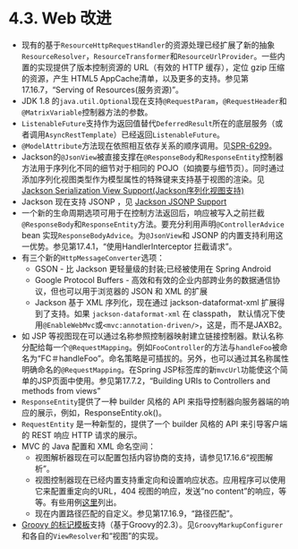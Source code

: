 4.3. Web 改进
==========

* 现有的基于`ResourceHttpRequestHandler`的资源处理已经扩展了新的抽象`ResourceResolver`，`ResourceTransformer`和`ResourceUrlProvider`。一些内置的实现提供了版本控制资源的 URL（有效的 HTTP 缓存），定位 gzip 压缩的资源，产生 HTML5 AppCache清单，以及更多的支持。参见第17.16.7，“Serving of Resources(服务资源)”。
* JDK 1.8 的`java.util.Optional`现在支持`@RequestParam`，`@RequestHeader`和`@MatrixVariable`控制器方法的参数。
* `ListenableFuture`支持作为返回值替代`DeferredResult`所在的底层服务（或者调用`AsyncRestTemplate`）已经返回`ListenableFuture`。
* `@ModelAttribute`方法现在依照相互依存关系的顺序调用。见[SPR-6299](https://jira.spring.io/browse/SPR-6299)。
* Jackson的`@JsonView`被直接支撑在`@ResponseBody`和`ResponseEntity`控制器方法用于序列化不同的细节对于相同的 POJO（如摘要与细节页）。同时通过添加序列化视图类型作为模型属性的特殊键来支持基于视图的渲染。见[Jackson Serialization View Support(Jackson序列化视图支持)](http://docs.spring.io/spring/docs/current/spring-framework-reference/htmlsingle/#mvc-ann-jsonview)
* Jackson 现在支持 JSONP ，见 [Jackson JSONP Support](http://docs.spring.io/spring/docs/current/spring-framework-reference/htmlsingle/#mvc-ann-jsonp)
* 一个新的生命周期选项可用于在控制方法返回后，响应被写入之前拦截`@ResponseBody`和`ResponseEntity`方法。要充分利用声明`@ControllerAdvice` bean 实现`ResponseBodyAdvice`。为`@JsonView`和 JSONP 的内置支持利用这一优势。参见第17.4.1，“使用HandlerInterceptor 拦截请求”。
* 有三个新的`HttpMessageConverter`选项：
	* GSON - 比 Jackson 更轻量级的封装;已经被使用在 Spring Android
	* Google Protocol Buffers - 高效和有效的企业内部跨业务的数据通信协议，但也可以用于浏览器的 JSON 和 XML 的扩展
	* Jackson 基于 XML 序列化，现在通过  jackson-dataformat-xml  扩展得到了支持。如果 `jackson-dataformat-xml` 在 classpath， 默认情况下使用`@EnableWebMvc`或`<mvc:annotation-driven/>`，这是，而不是JAXB2。
* 如 JSP 等视图现在可以通过名称参照控制器映射建立链接控制器。默认名称分配给每一个`@RequestMapping`。例如`FooController`的方法与`handleFoo`被命名为“FC＃handleFoo”。命名策略是可插拔的。另外，也可以通过其名称属性明确命名的`@RequestMapping`。在Spring JSP标签库的新`mvcUrl`功能使这个简单的JSP页面中使用。参见第17.7.2，“Building URIs to Controllers and methods from views”
* `ResponseEntity`提供了一种 builder 风格的 API 来指导控制器向服务器端的响应的展示，例如，ResponseEntity.ok()。
* `RequestEntity` 是一种新型的，提供了一个 builder 风格的 API 来引导客户端的 REST 响应 HTTP 请求的展示。
* MVC 的 Java 配置和 XML 命名空间：
	* 视图解析器现在可以配置包括内容协商的支持，请参见17.16.6“视图解析”。
	* 视图控制器现在已经内置支持重定向和设置响应状态。应用程序可以使用它来配置重定向的URL，404 视图的响应，发送“no content”的响应，等等。有些用例[这里](https://jira.spring.io/browse/SPR-11543?focusedCommentId=100308&page=com.atlassian.jira.plugin.system.issuetabpanels:comment-tabpanel#comment-100308)列出。
	* 现在内置路径匹配的自定义。参见第17.16.9，“路径匹配”。
* [Groovy 的标记模板](http://groovy-lang.org/docs/groovy-2.3.6/html/documentation/markup-template-engine.html)支持（基于Groovy的2.3）。见`GroovyMarkupConfigurer` 和各自的`ViewResolver`和“视图”的实现。